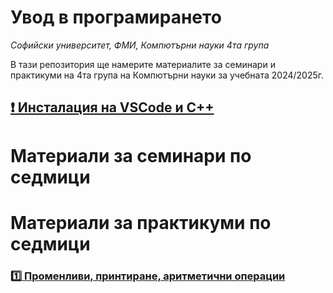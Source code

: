 # Увод в програмирането
*Софийски университет, ФМИ,*
*Компютърни науки 4та група*

В тази репозитория ще намерите материалите за семинари и практикуми на 4та група на Компютърни науки за учебната 2024/2025г.

## [:exclamation: Инсталация на VSCode и C++](https://github.com/tervelgstoyanov/fmi-kn-1-up-2024-2025/blob/main/Utilities/VS%20Code%20setup/InstallationGuide.md)

# Материали за семинари по седмици


# Материали за практикуми по седмици
### [:one: Променливи, принтиране, аритметични операции](https://github.com/tervelgstoyanov/fmi-kn-1-up-2024-2025/tree/main/Practicum/Week_1)


